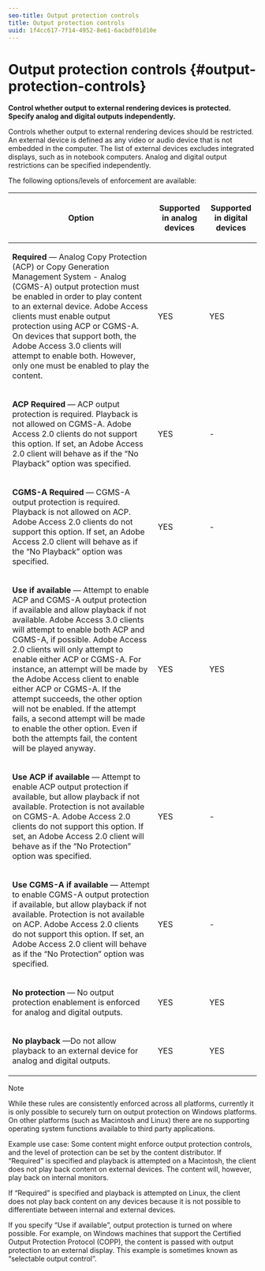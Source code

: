 ```yaml
---
seo-title: Output protection controls
title: Output protection controls
uuid: 1f4cc617-7f14-4952-8e61-6acbdf01d10e
---
```


# Output protection controls {#output-protection-controls}

**Control whether output to external rendering devices is protected. Specify analog and digital outputs independently.**

Controls whether output to external rendering devices should be restricted. An external device is defined as any video or audio device that is not embedded in the computer. The list of external devices excludes integrated displays, such as in notebook computers. Analog and digital output restrictions can be specified independently.

The following options/levels of enforcement are available: 

<table frame="all" colsep="0" rowsep="1" id="adobetable_fvw_5fx_n4"> 
 <thead class="- topic/thead "> 
  <tr rowsep="1" class="- topic/row "> 
   <th colname="1" class="- topic/entry entry"> <p class="- topic/p ">Option </p> </th> 
   <th colname="2" class="- topic/entry entry"> <p class="- topic/p ">Supported in analog devices </p> </th> 
   <th colname="3" class="- topic/entry entry"> <p class="- topic/p ">Supported in digital devices </p> </th> 
  </tr> 
 </thead>
 <tbody class="- topic/tbody "> 
  <tr rowsep="1" class="- topic/row "> 
   <td colname="1" class="- topic/entry "> <p class="- topic/p "><b class="+ topic/ph hi-d/b ">Required</b> — Analog Copy Protection (ACP) or Copy Generation Management System - Analog (CGMS-A) output protection must be enabled in order to play content to an external device. Adobe Access clients must enable output protection using ACP or CGMS-A. On devices that support both, the Adobe Access 3.0 clients will attempt to enable both. However, only one must be enabled to play the content. </p> </td> 
   <td colname="2" class="- topic/entry "> <p class="- topic/p ">YES </p> </td> 
   <td colname="3" class="- topic/entry "> <p class="- topic/p ">YES </p> </td> 
  </tr> 
  <tr rowsep="1" class="- topic/row "> 
   <td colname="1" class="- topic/entry "> <p class="- topic/p "><b class="+ topic/ph hi-d/b ">ACP Required</b> — ACP output protection is required. Playback is not allowed on CGMS-A. Adobe Access 2.0 clients do not support this option. If set, an Adobe Access 2.0 client will behave as if the “No Playback” option was specified. </p> </td> 
   <td colname="2" class="- topic/entry "> <p class="- topic/p ">YES </p> </td> 
   <td colname="3" class="- topic/entry "> <p class="- topic/p ">- </p> </td> 
  </tr> 
  <tr rowsep="1" class="- topic/row "> 
   <td colname="1" class="- topic/entry "> <p class="- topic/p "><b class="+ topic/ph hi-d/b ">CGMS-A Required</b> — CGMS-A output protection is required. Playback is not allowed on ACP. Adobe Access 2.0 clients do not support this option. If set, an Adobe Access 2.0 client will behave as if the “No Playback” option was specified. </p> </td> 
   <td colname="2" class="- topic/entry "> <p class="- topic/p ">YES </p> </td> 
   <td colname="3" class="- topic/entry "> <p class="- topic/p ">- </p> </td> 
  </tr> 
  <tr rowsep="1" class="- topic/row "> 
   <td colname="1" class="- topic/entry "> <p class="- topic/p "><b class="+ topic/ph hi-d/b ">Use if available</b> — Attempt to enable ACP and CGMS-A output protection if available and allow playback if not available. Adobe Access 3.0 clients will attempt to enable both ACP and CGMS-A, if possible. Adobe Access 2.0 clients will only attempt to enable either ACP or CGMS-A. For instance, an attempt will be made by the Adobe Access client to enable either ACP or CGMS-A. If the attempt succeeds, the other option will not be enabled. If the attempt fails, a second attempt will be made to enable the other option. Even if both the attempts fail, the content will be played anyway. </p> </td> 
   <td colname="2" class="- topic/entry "> <p class="- topic/p ">YES </p> </td> 
   <td colname="3" class="- topic/entry "> <p class="- topic/p ">YES </p> </td> 
  </tr> 
  <tr rowsep="1" class="- topic/row "> 
   <td colname="1" class="- topic/entry "> <p class="- topic/p "><b class="+ topic/ph hi-d/b ">Use ACP if available</b> — Attempt to enable ACP output protection if available, but allow playback if not available. Protection is not available on CGMS-A. Adobe Access 2.0 clients do not support this option. If set, an Adobe Access 2.0 client will behave as if the “No Protection” option was specified. </p> </td> 
   <td colname="2" class="- topic/entry "> <p class="- topic/p ">YES </p> </td> 
   <td colname="3" class="- topic/entry "> <p class="- topic/p ">- </p> </td> 
  </tr> 
  <tr rowsep="1" class="- topic/row "> 
   <td colname="1" class="- topic/entry "> <p class="- topic/p "><b class="+ topic/ph hi-d/b ">Use CGMS-A if available </b>— Attempt to enable CGMS-A output protection if available, but allow playback if not available. Protection is not available on ACP. Adobe Access 2.0 clients do not support this option. If set, an Adobe Access 2.0 client will behave as if the “No Protection” option was specified. </p> </td> 
   <td colname="2" class="- topic/entry "> <p class="- topic/p ">YES </p> </td> 
   <td colname="3" class="- topic/entry "> <p class="- topic/p ">- </p> </td> 
  </tr> 
  <tr rowsep="1" class="- topic/row "> 
   <td colname="1" class="- topic/entry "> <p class="- topic/p "><b class="+ topic/ph hi-d/b ">No protection</b> — No output protection enablement is enforced for analog and digital outputs. </p> </td> 
   <td colname="2" class="- topic/entry "> <p class="- topic/p ">YES </p> </td> 
   <td colname="3" class="- topic/entry "> <p class="- topic/p ">YES </p> </td> 
  </tr> 
  <tr rowsep="0" class="- topic/row "> 
   <td colname="1" class="- topic/entry "> <p class="- topic/p "><b class="+ topic/ph hi-d/b ">No playback</b> —Do not allow playback to an external device for analog and digital outputs. </p> </td> 
   <td colname="2" class="- topic/entry "> <p class="- topic/p ">YES </p> </td> 
   <td colname="3" class="- topic/entry "> <p class="- topic/p ">YES </p> </td> 
  </tr> 
 </tbody> 
</table>

>[!NOTE]
>
>While these rules are consistently enforced across all platforms, currently it is only possible to securely turn on output protection on Windows platforms. On other platforms (such as Macintosh and Linux) there are no supporting operating system functions available to third party applications.

Example use case: Some content might enforce output protection controls, and the level of protection can be set by the content distributor. If “Required” is specified and playback is attempted on a Macintosh, the client does not play back content on external devices. The content will, however, play back on internal monitors.

If “Required” is specified and playback is attempted on Linux, the client does not play back content on any devices because it is not possible to differentiate between internal and external devices.

If you specify “Use if available”, output protection is turned on where possible. For example, on Windows machines that support the Certified Output Protection Protocol (COPP), the content is passed with output protection to an external display. This example is sometimes known as “selectable output control”. 
